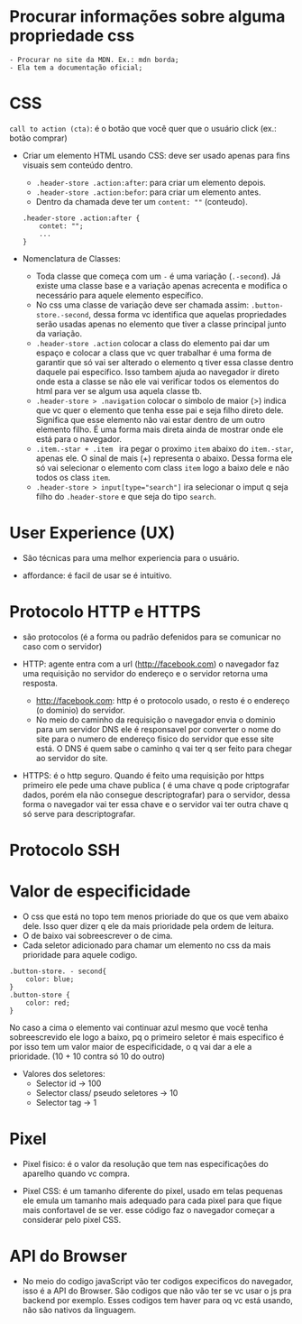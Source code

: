 




# Procurar informações sobre alguma propriedade css
    - Procurar no site da MDN. Ex.: mdn borda;
    - Ela tem a documentação oficial;


# CSS

`call to action (cta)`: é o botão que você quer que o usuário click (ex.: botão comprar)

- Criar um elemento HTML usando CSS: deve ser usado apenas para fins visuais sem conteúdo dentro.
    - `.header-store .action:after`: para criar um elemento depois.
    - `.header-store .action:befor`: para criar um elemento antes.
    - Dentro da chamada deve ter um `content: ""` (conteudo).
    ```
    .header-store .action:after {
        contet: "";
        ...
    }
    ```

- Nomenclatura de Classes:
    - Toda classe que começa com um `-` é uma variação (`.-second`). Já existe uma classe base e a variação apenas acrecenta e modifica o necessário para aquele elemento específico.
    - No css uma classe de variação deve ser chamada assim: `.button-store.-second`, dessa forma vc identifica que aquelas propriedades serão usadas apenas no elemento que tiver a classe principal junto da variação.
    - `.header-store .action` colocar a class do elemento pai dar um espaço e colocar a class que vc quer trabalhar é uma forma de garantir que só vai ser alterado o elemento q tiver essa classe dentro daquele pai especifico. Isso tambem ajuda ao navegador ir direto onde esta a classe se não ele vai verificar todos os elementos do html para ver se algum usa aquela classe tb.
    - `.header-store > .navigation` colocar o simbolo de maior (>) indica que vc quer o elemento que tenha esse pai e seja filho direto dele. Significa que esse elemento não vai estar dentro de um outro elemento filho. É uma forma mais direta ainda de mostrar onde ele está para o navegador.
    - `.item.-star + .item ` ira pegar o proximo `item` abaixo do `item.-star`, apenas ele. O sinal de mais (+) representa o abaixo. Dessa forma ele só vai selecionar o elemento com class `item` logo a baixo dele e não todos os class `item`.
    - `.header-store > input[type="search"]` ira selecionar o imput q seja filho do `.header-store` e que seja do tipo `search`.




# User Experience (UX)
- São técnicas para uma melhor experiencia para o usuário.

- affordance: é facil de usar se é intuitivo.

# Protocolo HTTP e HTTPS
- são protocolos (é a forma ou padrão defenidos para se comunicar no caso com o servidor)
- HTTP: agente entra com a url (http://facebook.com) o navegador faz uma requisição no servidor do endereço e o servidor retorna uma resposta.
    - http://facebook.com: http é o protocolo usado, o resto é o endereço (o dominio) do servidor.
    - No meio do caminho da requisição o navegador envia o dominio para um servidor DNS ele é responsavel por converter o nome do site para o numero de endereço fisico do servidor que esse site está. O DNS é quem sabe o caminho q vai ter q ser feito para chegar ao servidor do site.

- HTTPS: é o http seguro. Quando é feito uma requisição por https primeiro ele pede uma chave publica ( é uma chave q pode criptografar dados, porém ela não consegue descriptografar) para o servidor, dessa forma o navegador vai ter essa chave e o servidor vai ter outra chave q só serve para descriptografar.

# Protocolo SSH


# Valor de especificidade

- O css que está no topo tem menos prioriade do que os que vem abaixo dele. Isso quer dizer q ele da mais prioridade pela ordem de leitura.
- O de baixo vai sobreescrever o de cima.
- Cada seletor adicionado para chamar um elemento no css da mais prioridade para aquele codigo. 
```
.button-store. - second{
    color: blue;
}
.button-store {
    color: red;
}
```
No caso a cima o elemento vai continuar azul mesmo que você tenha sobreescrevido ele logo a baixo, pq o primeiro seletor é mais especifico é por isso tem um valor maior de especificidade, o q vai dar a ele a prioridade. (10 + 10 contra só 10 do outro)

- Valores dos seletores:
    - Selector id -> 100
    - Selector class/ pseudo seletores -> 10
    - Selector tag -> 1

# Pixel

- Pixel fisico: é o valor da resolução que tem nas especificações do aparelho quando vc compra.

- Pixel CSS: é um tamanho diferente do pixel, usado em telas pequenas ele emula um tamanho mais adequado para cada pixel para que fique mais confortavel de se ver.
<meta name="viewpor" content="width=device-width" /> esse código faz o navegador começar a considerar pelo pixel CSS.

# API do Browser
- No meio do codigo javaScript vão ter codigos expecificos do navegador, isso é a API do Browser. São codigos que não vão ter se vc usar o js pra backend por exemplo. Esses codigos tem haver para oq vc está usando, não são nativos da linguagem.